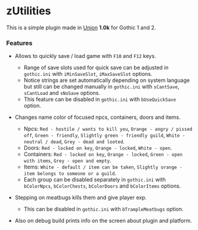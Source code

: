 # zUtilities

This is a simple plugin made in [Union](https://worldofplayers.ru/threads/40376/) **1.0k** for Gothic 1 and 2.

### Features

- Allows to quickly save / load game with `F10` and `F12` keys.

  - Range of save slots used for quick save can be adjusted in `gothic.ini` with `iMinSaveSlot`, `iMaxSaveSlot` options.
  - Notice strings are set automatically depending on system language but still can be changed manually in `gothic.ini` with `sCantSave`, `sCantLoad` and `sNoSave` options.
  - This feature can be disabled in `gothic.ini` with `bUseQuickSave` option.

- Changes name color of focused npcs, containers, doors and items.

  - Npcs: `Red - hostile / wants to kill you`, `Orange - angry / pissed off`, `Green - friendly`, `Slightly green - friendly guild`, `White - neutral / dead`, `Grey - dead and looted`.
  - Doors: `Red - locked on key`, `Orange - locked`, `White - open`.
  - Containers: `Red - locked on key`, `Orange - locked`, `Green - open with items`, `Grey - open and empty`.
  - Items: `White - default / item can be taken`, `Slightly orange - item belongs to someone or a guild`.
  - Each group can be disabled separately in `gothic.ini` with `bColorNpcs`, `bColorChests`, `bColorDoors` and `bColorItems` options.

- Stepping on meatbugs kills them and give player exp.

  - This can be disabled in `gothic.ini` with `bTrampleMeatbugs` option.

- Also on debug build prints info on the screen about plugin and platform.

